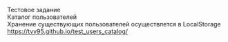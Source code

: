 Тестовое задание  
Каталог пользователей  
Хранение существующих пользователей осуществлется в LocalStorage  
https://tvv95.github.io/test_users_catalog/
